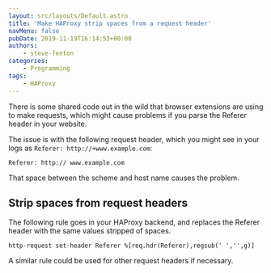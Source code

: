 ```yaml
---
layout: src/layouts/Default.astro
title: 'Make HAProxy strip spaces from a request header'
navMenu: false
pubDate: 2019-11-19T16:14:53+00:00
authors:
    - steve-fenton
categories:
    - Programming
tags:
    - HAProxy
---
```


There is some shared code out in the wild that browser extensions are using to make requests, which might cause problems if you parse the Referer header in your website.

The issue is with the following request header, which you might see in your logs as `Referer: http://+www.example.com`:

```
Referer: http:// www.example.com
```

That space between the scheme and host name causes the problem.

## Strip spaces from request headers

The following rule goes in your HAProxy backend, and replaces the Referer header with the same values stripped of spaces.

```
http-request set-header Referer %[req.hdr(Referer),regsub(' ','',g)]
```

A similar rule could be used for other request headers if necessary.